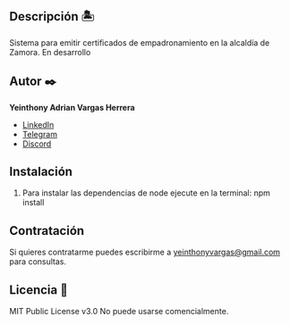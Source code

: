 ## Descripción 🏝

Sistema para emitir certificados de empadronamiento en la alcaldía de Zamora. En desarrollo

## Autor ✒️
**Yeinthony Adrian Vargas Herrera**

* [LinkedIn](https://www.linkedin.com/in/yeinthony-vargas-700987221/)
* [Telegram](https://t.me/Yeinthony)
* [Discord](https://discordapp.com/users/796375277211090945)

## Instalación 

1. Para instalar las dependencias de node ejecute en la terminal: npm install
  
## Contratación
Si quieres contratarme puedes escribirme a yeinthonyvargas@gmail.com para consultas.

## Licencia 📄
MIT Public License v3.0
No puede usarse comencialmente.

